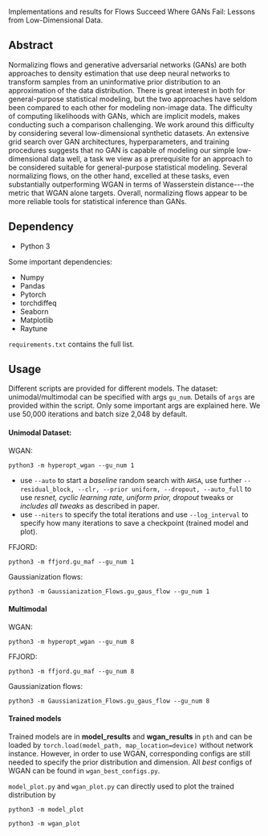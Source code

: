 Implementations and results for Flows Succeed Where GANs Fail: Lessons from Low-Dimensional Data.

## Abstract

Normalizing flows and generative adversarial networks (GANs) are both approaches to density estimation that use deep neural networks to transform samples from an uninformative prior distribution to an approximation of the data distribution. There is great interest in both for general-purpose statistical modeling, but the two approaches have seldom been compared to each other for modeling non-image data. The difficulty of computing likelihoods with GANs, which are implicit models, makes conducting such a comparison challenging. We work around this difficulty by considering several low-dimensional synthetic datasets. An extensive grid search over GAN architectures, hyperparameters, and training procedures suggests that no GAN is capable of modeling our simple low-dimensional data well, a task we view as a prerequisite for an approach to be considered suitable for general-purpose statistical modeling. Several normalizing flows, on the other hand, excelled at these tasks, even substantially outperforming WGAN in terms of Wasserstein distance---the metric that WGAN alone targets. Overall, normalizing flows appear to be more reliable tools for statistical inference than GANs.

## Dependency

- Python 3

Some important dependencies:

- Numpy
- Pandas
- Pytorch
- torchdiffeq
- Seaborn
- Matplotlib
- Raytune

`requirements.txt` contains the full list.

## Usage

Different scripts are provided for different models. The dataset: unimodal/multimodal can be specified with args `gu_num`. Details of `args` are provided within the script. Only some important args are explained here. We use 50,000 iterations and batch size 2,048 by default.

#### Unimodal Dataset:

WGAN: 

`python3 -m hyperopt_wgan --gu_num 1`

- use `--auto` to start a *baseline* random search with `AHSA`, use further `--residual_block, --clr, --prior uniform, --dropout, --auto_full` to use  *resnet, cyclic learning rate, uniform prior, dropout* tweaks or *includes all tweaks* as described in paper. 
- use `--niters` to specify the total iterations and use `--log_interval` to specify how many iterations to save a checkpoint (trained model and plot). 

FFJORD:

`python3 -m ffjord.gu_maf --gu_num 1`

Gaussianization flows:

`python3 -m Gaussianization_Flows.gu_gaus_flow --gu_num 1`



#### Multimodal

WGAN: 

`python3 -m hyperopt_wgan --gu_num 8`

FFJORD:

`python3 -m ffjord.gu_maf --gu_num 8`

Gaussianization flows:

`python3 -m Gaussianization_Flows.gu_gaus_flow --gu_num 8`



#### Trained models

Trained models are in **model_results** and **wgan_results** in `pth` and can be loaded by `torch.load(model_path, map_location=device)` without network instance. However, in order to use WGAN, corresponding configs are still needed to specify the prior distribution and dimension. All *best* configs of WGAN can be found in `wgan_best_configs.py`. 

`model_plot.py` and `wgan_plot.py` can directly used to plot the trained distribution by

`python3 -m model_plot` 

`python3 -m wgan_plot`

